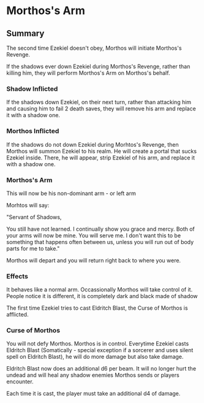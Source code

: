 # Morthos's Arm


## Summary

The second time Ezekiel doesn't obey, Morthos will initiate Morthos's Revenge. 

If the shadows ever down Ezekiel during Morthos's Revenge, rather than killing him, they will perform Morthos's Arm on Morthos's behalf.


### Shadow Inflicted

If the shadows down Ezekiel, on their next turn, rather than attacking him and causing him to fail 2 death saves, they will remove his arm and replace it with a shadow one.

### Morthos Inflicted

If the shadows do not down Ezekiel during Morhtos's Revenge, then Morthos will summon Ezekiel to his realm. He will create a portal that sucks Ezekiel inside. There, he will appear, strip Ezekiel of his arm, and replace it with a shadow one.


### Morthos's Arm

This will now be his non-dominant arm - or left arm

Morhtos will say:

"Servant of Shadows,

You still have not learned. I continually show you grace and mercy. Both of your arms will now be mine. You will serve me. I don't want this to be something that happens often between us, unless you will run out of body parts for me to take."

Morthos will depart and you will return right back to where you were.


### Effects

It behaves like a normal arm. Occassionally Morthos will take control of it. People notice it is different, it is completely dark and black made of shadow 

The first time Ezekiel tries to cast Eldritch Blast, the Curse of Morthos is afflicted.


### Curse of Morthos

You will not defy Morthos. Morthos is in control. Everytime Ezekiel casts Eldritch Blast (Somatically - special exception if a sorcerer and uses silent spell on Eldritch Blast), he will do more damage but also take damage.

Eldritch Blast now does an additional d6 per beam. It will no longer hurt the undead and will heal any shadow enemies Morthos sends or players encounter.

Each time it is cast, the player must take an additional d4 of damage.



